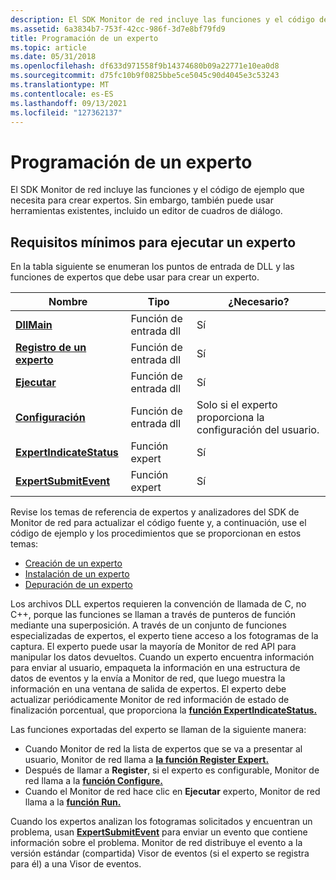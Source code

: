 ```yaml
---
description: El SDK Monitor de red incluye las funciones y el código de ejemplo que necesita para crear expertos. Sin embargo, también puede usar herramientas existentes, incluido un editor de cuadros de diálogo.
ms.assetid: 6a3834b7-753f-42cc-986f-3d7e8bf79fd9
title: Programación de un experto
ms.topic: article
ms.date: 05/31/2018
ms.openlocfilehash: df633d971558f9b14374680b09a22771e10ea0d8
ms.sourcegitcommit: d75fc10b9f0825bbe5ce5045c90d4045e3c53243
ms.translationtype: MT
ms.contentlocale: es-ES
ms.lasthandoff: 09/13/2021
ms.locfileid: "127362137"
---
```

# <a name="programming-an-expert"></a>Programación de un experto

El SDK Monitor de red incluye las funciones y el código de ejemplo que necesita para crear expertos. Sin embargo, también puede usar herramientas existentes, incluido un editor de cuadros de diálogo.

## <a name="minimum-requirements-to-run-an-expert"></a>Requisitos mínimos para ejecutar un experto

En la tabla siguiente se enumeran los puntos de entrada de DLL y las funciones de expertos que debe usar para crear un experto.



| Nombre                                                 | Tipo               | ¿Necesario?                                       |
|------------------------------------------------------|--------------------|-------------------------------------------------|
| [**DllMain**](dllmain-expert.md)                    | Función de entrada dll | Sí                                             |
| [**Registro de un experto**](register-expert.md)           | Función de entrada dll | Sí                                             |
| [**Ejecutar**](run.md)                                   | Función de entrada dll | Sí                                             |
| [**Configuración**](configure.md)                       | Función de entrada dll | Solo si el experto proporciona la configuración del usuario. |
| [**ExpertIndicateStatus**](expertindicatestatus.md) | Función expert    | Sí                                             |
| [**ExpertSubmitEvent**](expertsubmitevent.md)       | Función expert    | Sí                                             |



 

Revise los temas de referencia de expertos y analizadores del SDK de Monitor de red para actualizar el código fuente y, a continuación, use el código de ejemplo y los procedimientos que se proporcionan en estos temas:

-   [Creación de un experto](building-an-expert.md)
-   [Instalación de un experto](installing-an-expert-to-network-monitor-2-1.md)
-   [Depuración de un experto](debugging-an-expert.md)

Los archivos DLL expertos requieren la convención de llamada de C, no C++, porque las funciones se llaman a través de punteros de función mediante una superposición. A través de un conjunto de funciones especializadas de expertos, el experto tiene acceso a los fotogramas de la captura. El experto puede usar la mayoría de Monitor de red API para manipular los datos devueltos. Cuando un experto encuentra información para enviar al usuario, empaqueta la información en una estructura de datos de eventos y la envía a Monitor de red, que luego muestra la información en una ventana de salida de expertos. El experto debe actualizar periódicamente Monitor de red información de estado de finalización porcentual, que proporciona la [**función ExpertIndicateStatus.**](expertindicatestatus.md)

Las funciones exportadas del experto se llaman de la siguiente manera:

-   Cuando Monitor de red la lista de expertos que se va a presentar al usuario, Monitor de red llama a [**la función Register Expert.**](register-expert.md)
-   Después de llamar a **Register**, si el experto es configurable, Monitor de red llama a la [**función Configure.**](configure.md)
-   Cuando el Monitor de red hace clic en **Ejecutar** experto, Monitor de red llama a la [**función Run.**](run.md)

Cuando los expertos analizan los fotogramas solicitados y encuentran un problema, usan [**ExpertSubmitEvent**](expertsubmitevent.md) para enviar un evento que contiene información sobre el problema. Monitor de red distribuye el evento a la versión estándar (compartida) Visor de eventos (si el experto se registra para él) a una Visor de eventos.

 

 



